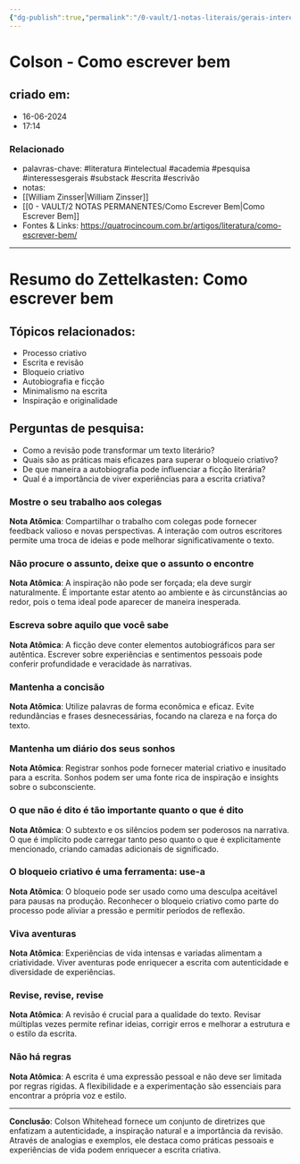 ```yaml
---
{"dg-publish":true,"permalink":"/0-vault/1-notas-literais/gerais-interesses/colson-como-escrever-bem/","tags":["literatura","intelectual","academia","pesquisa","interessesgerais","substack","escrita","escrivão"],"dgHomeLink":true,"dgShowLocalGraph":true,"dgShowFileTree":true,"dgEnableSearch":true,"noteIcon":""}
---
```


# Colson - Como escrever bem

## criado em: 
- 16-06-2024
- 17:14
### Relacionado
- palavras-chave: #literatura #intelectual #academia #pesquisa #interessesgerais #substack #escrita #escrivão 
- notas: 
- [[William Zinsser\|William Zinsser]]
- [[0 - VAULT/2 NOTAS PERMANENTES/Como Escrever Bem\|Como Escrever Bem]]
- Fontes & Links: https://quatrocincoum.com.br/artigos/literatura/como-escrever-bem/
---

# Resumo do Zettelkasten: Como escrever bem

## Tópicos relacionados:
- Processo criativo
- Escrita e revisão
- Bloqueio criativo
- Autobiografia e ficção
- Minimalismo na escrita
- Inspiração e originalidade

## Perguntas de pesquisa:
- Como a revisão pode transformar um texto literário?
- Quais são as práticas mais eficazes para superar o bloqueio criativo?
- De que maneira a autobiografia pode influenciar a ficção literária?
- Qual é a importância de viver experiências para a escrita criativa?

### Mostre o seu trabalho aos colegas

**Nota Atômica**: Compartilhar o trabalho com colegas pode fornecer feedback valioso e novas perspectivas. A interação com outros escritores permite uma troca de ideias e pode melhorar significativamente o texto.

### Não procure o assunto, deixe que o assunto o encontre

**Nota Atômica**: A inspiração não pode ser forçada; ela deve surgir naturalmente. É importante estar atento ao ambiente e às circunstâncias ao redor, pois o tema ideal pode aparecer de maneira inesperada.

### Escreva sobre aquilo que você sabe

**Nota Atômica**: A ficção deve conter elementos autobiográficos para ser autêntica. Escrever sobre experiências e sentimentos pessoais pode conferir profundidade e veracidade às narrativas.

### Mantenha a concisão

**Nota Atômica**: Utilize palavras de forma econômica e eficaz. Evite redundâncias e frases desnecessárias, focando na clareza e na força do texto.

### Mantenha um diário dos seus sonhos

**Nota Atômica**: Registrar sonhos pode fornecer material criativo e inusitado para a escrita. Sonhos podem ser uma fonte rica de inspiração e insights sobre o subconsciente.

### O que não é dito é tão importante quanto o que é dito

**Nota Atômica**: O subtexto e os silêncios podem ser poderosos na narrativa. O que é implícito pode carregar tanto peso quanto o que é explicitamente mencionado, criando camadas adicionais de significado.

### O bloqueio criativo é uma ferramenta: use-a

**Nota Atômica**: O bloqueio pode ser usado como uma desculpa aceitável para pausas na produção. Reconhecer o bloqueio criativo como parte do processo pode aliviar a pressão e permitir períodos de reflexão.

### Viva aventuras

**Nota Atômica**: Experiências de vida intensas e variadas alimentam a criatividade. Viver aventuras pode enriquecer a escrita com autenticidade e diversidade de experiências.

### Revise, revise, revise

**Nota Atômica**: A revisão é crucial para a qualidade do texto. Revisar múltiplas vezes permite refinar ideias, corrigir erros e melhorar a estrutura e o estilo da escrita.

### Não há regras

**Nota Atômica**: A escrita é uma expressão pessoal e não deve ser limitada por regras rígidas. A flexibilidade e a experimentação são essenciais para encontrar a própria voz e estilo.

---

**Conclusão**: Colson Whitehead fornece um conjunto de diretrizes que enfatizam a autenticidade, a inspiração natural e a importância da revisão. Através de analogias e exemplos, ele destaca como práticas pessoais e experiências de vida podem enriquecer a escrita criativa.